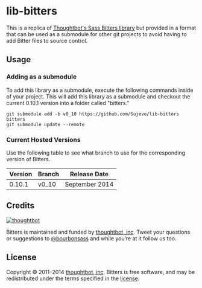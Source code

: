 lib-bitters
===========

This is a replica of [Thoughtbot's Sass Bitters library](https://github.com/thoughtbot/bitters) but provided in a format that can be used as a submodule for other git projects to avoid having to add Bitter files to source control.

Usage
---

### Adding as a submodule

To add this library as a submodule, execute the following commands inside of your project. This will add this library as a submodule and checkout the current 0.10.1 version into a folder called "bitters."

	git submodule add -b v0_10 https://github.com/Sujevo/lib-bitters bitters
	git submodule update --remote

### Current Hosted Versions

Use the following table to see what branch to use for the corresponding version of Bitters.

| Version | Branch | Release Date   |
| ------- | ------ | -------------- |
| 0.10.1  | v0_10  | September 2014 |


## Credits

[![thoughtbot](http://images.thoughtbot.com/bourbon/thoughtbot-logo.svg)](http://thoughtbot.com)

Bitters is maintained and funded by [thoughtbot, inc](http://thoughtbot.com). Tweet your questions or suggestions to [@bourbonsass](https://twitter.com/bourbonsass) and while you’re at it follow us too.

## License

Copyright © 2011–2014 [thoughtbot, inc](http://thoughtbot.com). Bitters is free software, and may be redistributed under the terms specified in the [license](https://github.com/thoughtbot/bitters/blob/master/LICENSE.md).
